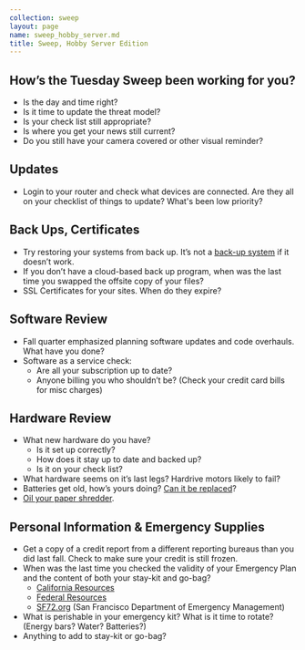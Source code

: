 ```yaml
---
collection: sweep
layout: page
name: sweep_hobby_server.md
title: Sweep, Hobby Server Edition
---
```

## How’s the Tuesday Sweep been working for you?

*   Is the day and time right?
*   Is it time to update the threat model?
*   Is your check list still appropriate?
*   Is where you get your news still current?
*   Do you still have your camera covered or other visual reminder?  

## Updates

* Login to your router and check what devices are connected. Are they all on your checklist of things to update? What's been low priority?

## Back Ups,  Certificates

*   Try restoring your systems from back up. It’s not a [back-up system](https://blog.crashspace.org/2016/11/one-thing-to-do-today-tuesday-sweep-where-are-your-backups/) if it doesn’t work.
*   If you don’t have a cloud-based back up program, when was the last time you swapped the offsite copy of your files?
*   SSL Certificates for your sites. When do they expire?

## Software Review

*   Fall quarter emphasized planning software updates and code overhauls. What have you done?
*   Software as a service check:
    *   Are all your subscription up to date?
    *   Anyone billing you who shouldn’t be? (Check your credit card bills for misc charges)

## Hardware Review

*   What new hardware do you have?
    *   Is it set up correctly?
    *   How does it stay up to date and backed up?
    *   Is it on your check list?
*   What hardware seems on it’s last legs? Hardrive motors likely to fail?
*   Batteries get old, how’s yours doing? [Can it be replaced](https://www.macrumors.com/2018/01/08/battery-replacements-sometimes-one-per-iphone/)?
*   [Oil your paper shredder](https://lifehacker.com/5875771/oil-your-paper-shredder-with-canola-oil-to-keep-it-running-in-top-shape).

## Personal Information & Emergency Supplies

*   Get a copy of a credit report from a different reporting bureaus than you did last fall. Check to make sure your credit is still frozen.
*   When was the last time you checked the validity of your Emergency Plan and the content of both your stay-kit and go-bag?
    *   [California Resources](http://www.caloes.ca.gov/)
    *   [Federal Resources](https://www.ready.gov/make-a-plan)
    *   [SF72.org](http://www.sf72.org/) (San Francisco Department of Emergency Management)
*   What is perishable in your emergency kit? What is it time to rotate? (Energy bars? Water? Batteries?)
*   Anything to add to stay-kit or go-bag?
